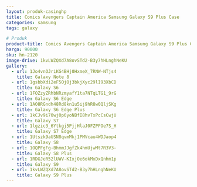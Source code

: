 ```yaml
---
layout: produk-casinghp
title: Comics Avengers Captain America Samsung Galaxy S9 Plus Case
categories: samsung
tags: galaxy

# Produk
product-title: Comics Avengers Captain America Samsung Galaxy S9 Plus Case
harga: 90000
sku: hn-2120
image-drive: 1kvLWZQXd7A8ovSTd2-B3y7hHLnghNeKU
gallery:
  - url: 1Jo4vnOJriKG4BHj0HxmeX_7RNW-NTjs4
    title: Galaxy Note 8
  - url: 1gsbbXdi2eF5OjOj3bkjXyc29lI93XbCD
    title: Galaxy S6
  - url: 1FOZzyZRhbNRzmyafY1ta7NTqLTG1_9rG
    title: Galaxy S6 Edge
  - url: 1AO8RGndh48Rd8kn1u5ij9hR8w0QljSKg
    title: Galaxy S6 Edge Plus
  - url: 1kCJv9i70wj0p6yoNBfI8hvTxPcCsCwjU
    title: Galaxy S7
  - url: 1lgzic3_6Ytkgj5PjjHlaJ0FZPFOe7S_H
    title: Galaxy S7 Edge
  - url: 1Utszk9aUSN8qvmMkj1PMVcau4WDJaop4
    title: Galaxy S8
  - url: 1OQPFgFg-BhmmJJgfZk4hmUjwMt7R3V3-
    title: Galaxy S8 Plus
  - url: 1RDGJeR52lUWV-KIxjOe6okMxDxQnhm1p
    title: Galaxy S9
  - url: 1kvLWZQXd7A8ovSTd2-B3y7hHLnghNeKU
    title: Galaxy S9 Plus
---
```

